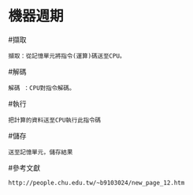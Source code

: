 # 機器週期
#擷取
```
擷取：從記憶單元將指令(運算)碼送至CPU。

``` 
#解碼
```
解碼 ：CPU對指令解碼。
```
#執行
```
把計算的資料送至CPU執行此指令碼
```
#儲存
```
送至記憶單元，儲存結果
```
#參考文獻
```
http://people.chu.edu.tw/~b9103024/new_page_12.htm
```

